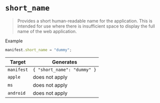 # `short_name`

> Provides a short human-readable name for the application. This is intended for use where there is insufficient space to display the full name of the web application.

Example

```js
manifest.short_name = "dummy";
```

| Target     | Generates |
| ---        | ---       |
| `manifest` | `{ "short_name": "dummy" }`
| `apple`    | does not apply
| `ms`       | does not apply
| `android`  | does not apply
